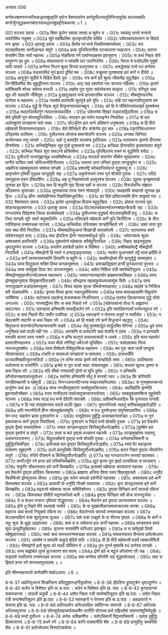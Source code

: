 अध्यायः 006

कर्णवधश्रवणानन्तरीयकधृतराष्ट्रप्रवृत्तिं पृष्टेन वैशम्पायनेन कर्णदुर्योधनस्तुतिनिन्दापूर्वकं सञ्जयम्प्रति कर्णार्जुनयुद्धकथनचोदनारूपधृतराष्ट्रप्रवृत्तिकथनम् ॥ 1 ॥

001  	सञ्जय उवाच ।
001a	श्रिया कुलेन यशसा तपसा च श्रुतेन च ।
001c	त्वामद्य सन्तो मन्यन्ते ययातिमिव नाहुषम् ॥
002a	श्रुते महर्षिप्रतिमः कृतकृत्योऽसि पार्थिव ।
002c	पर्यवस्थापयात्मानं मा विषादे मनः कृथाः ॥
003  	धृतराष्ट्र उवाच ।
003a	दैवमेव परं मन्ये धिक्पौरुषमनर्थकम् ।
003c	यत्र सालप्रतीकाशः कर्णोऽहन्यत संयुगे ॥
004a	हत्वा युधिष्ठिरानीकं पाञ्चालानां रथव्रजान् ।
004c	प्रताप्य शरवर्षेण दिशः सर्वा महारथः ॥
005a	मोहयित्वा रणे पार्थान्वज्रहस्त इवासुरान् ।
005c	स कथं निहतः शेते वायुरुग्ण इव द्रुमः ॥
006a	शोकस्यान्तं न पश्यामि पारं जलनिधेरिव ।
006c	चिन्ता मे वर्धतेऽतीव मुमूर्षा चापि जायते ॥
007a	कर्णस्य निधनं श्रुत्वा विजयं फल्गुनस्य च ।
007c	अश्रद्धेयमहं मन्ये वधं कर्णस्य सञ्जय ॥
008a	वज्रसारमिदं नूनं हृदयं दुर्भिदं मम ।
008c	यच्छ्रुत्वा पुरुषव्याघ्रं हतं कर्णं न दीर्यते ॥
009a	आयुर्नूनं सुदीर्घं मे विहितं दैवतैः पुरा ।
009c	यत्र कर्णं हतं श्रुत्वा जीवामीह सुदुःखितः ॥
010a	धिग्जीवितमिदं चैव सुहृद्धीनस्य सञ्जय ।
010c	अद्य चाहं दशामेतां गतः सञ्जय गर्हिताम् ।
010e 	कृपणं वर्तयिष्यामि शोच्यः सर्वस्य मन्दधीः ॥
011a	अहमेव पुरा भूत्वा सर्वलोकस्य सत्कृतः ।
011c	परिभूतः कथं सूत परैः शक्ष्यामि जीवितुम् ॥
012a	दुःखाद्दुःखतरं मन्ये प्राप्तवानस्मि सञ्जय ।
012c	भीष्मद्रोणवधेनैव कर्णस्य च महात्मनः ॥
013a	नावशेषं प्रपश्यामि सूतपुत्रे हते युधि ।
013c	सहि पारं महानासीत्पुत्राणां मम सञ्जय ॥
014a	युद्धे हि निहतः शूरो विसृजन्सायकान्बहून् ।
014c	को हि मे जीवितेनार्थस्तमृते पुरुषर्षभम् ॥
015a	रथादाधिरथिर्नूनं न्यपतत्सायकार्दितः ।
015c	पर्वतस्येव शिखरं वज्रपाताद्विदारितम् ॥
016a	स शेते पृथिवीं नूनं शोभयन्रुधिरोक्षितः ।
016c	मातङ्ग इव मत्तेन मातङ्गेन निपातितः ॥
017a	यो बलं धार्तराष्ट्राणां पाण्डवानां यतो भयम् ।
017c	सोऽर्जुनेन हतः कर्णः प्रतिमानं धनुष्मताम् ॥
018a	स हि वीरो महेष्वासो मित्राणामभयङ्करः ।
018c	शेते विनिहतो वीरः शक्रेणेव पुरा बलः ॥
019a	पङ्गोरिवाध्वगमनं दरिद्रस्येव कामितम् ।
019c	दुर्योधनस्य लोभश्च समान्येतानि सञ्जय ॥
020a	अन्यथा चिन्तितं कार्यमन्यथा तत्तु जायते ।
020c	अहो नु बलवद्दैवं कालश्च दुरतिक्रमः ॥
021a	पलायमानः कृपणो दीनात्मा दीनपौरुषः ।
021c	कच्चिद्विनिहतः सूत पुत्रो दुःशासनो मम ॥
022a	कच्चिन्न दीनाचरितं कृतवांस्तात संयुगे ।
022c	कच्चिन्न निहतः शूरा यथाऽन्ये क्षत्रियर्षभाः ॥
023a	युधिष्ठिरस्य वचनं मा युद्धमिति सर्वदा ।
023c	दुर्योधनो नाभ्यगृह्णान्मूढः पथ्यमिवौषधम् ॥
024a	शरतल्पे शयानेन भीष्मेण सुमहात्मना ।
024c	पानीयं याचितः पार्थः सोविध्यन्मेदिनीतलम् ॥
025a	जलस्य धारां जनितां दृष्ट्वा पाण्डुसुतेन च ।
025c	अब्रवीत्स महाबाहुस्तात संशाम्य पाण्डवैः ॥
026a	प्रशमाद्वि भवेच्छान्तिर्मदन्तं युद्धमस्तु वः ।
026c	भ्रातृभावेन पृथिवीं भुङ्क्ष्व पाण्डुसुतैः सह ॥
027a	अकुर्वन्वचनं तस्य नूनं शोचति पुत्रकः ।
027c	तदिदं समनुप्राप्त वचनं दीर्घदर्शिनः ॥
028a	अहं तु निहतामात्यो हतपुत्रश्च सञ्जय ।
028c	द्यूततः कृच्छ्रमापन्नो लूनपक्ष इव द्विजः ॥
029a	यथा हि शकुनिं गृह्य छित्त्वा पक्षौ च सञ्जय ।
029c	विसर्जयन्ति संहृष्टाः क्रीडमानाः कुमारकाः ॥
030a	लूनपक्षतया तस्य गमनं नोपपद्यते ।
030c	तथाहमपि सम्प्राप्तो लूनपक्ष इव द्विजः ॥
031a	क्षीणः सर्वार्थहीनश्च निर्ज्ञातिर्बन्धुवर्जितः ।
031c	कां दिशं प्रतिपत्स्यामि दीनः शत्रुवशं गतः ॥
032  	वैशम्पायन उवाच ।
032a	इत्येवं धृतराष्ट्रोऽथ विलप्य बहुदुःखितः ।
032c	प्रोवाच सञ्जयं भूयः शोकव्याकुलमानसः ॥
033  	धृतराष्ट्र उवाच ।
033a	योऽजयत्सर्वकाम्भोजानम्बष्ठान्कैकयैः सह ।
033c	गान्धारांश्च विदेहांश्च जित्वा कार्यार्थमाहवे ॥
034a	दुर्योधनस्य वृद्ध्यर्थं योऽजयत्पृथिवीं प्रभुः ।
034c	स जितः पाण्डवैः शूरैः समरे बाहुशालिभिः ॥
035a	तस्मिन्हते महेष्वासे कर्णे युधि किरीटिना ।
035c	के वीराः पर्यतिष्ठन्त तन्ममाचक्ष्व सञ्जय ॥
036a	कच्चिन्नैकः परित्यक्तः पाण्डवैर्निहतो रणे ।
036c	उक्तं त्वया पुरा तात यथा वीरो निपातितः ॥
037a	भीष्ममप्रतियुध्यन्तं शिखण्डी सायकोत्तमैः ।
037c	पातयामास समरे सर्वशस्त्रभृतां वरम् ॥
038a	तथा द्रौपदिना द्रोणो न्यस्तसर्वायुधो युधि ।
038c	`धर्मराजवचः श्रुत्वा अश्वत्थामा हतस्त्विति' ॥
039a	युक्तयोगो महेष्वासः शरैर्बहुभिराचितः ।
039c	निहतः खड्गमुद्यम्य धृष्टद्युम्नेन सञ्जय ॥
040a	अन्तरेण हतावेतौ छलेन च विशेषतः ।
040c	अश्रौषमहमेतद्वै भीष्मद्रोणौ निपातितौ ॥
041a	भीष्मद्रोणौ हि समरे न हन्याद्वज्रभृत्स्वयम् ।
041c	न्यायेन युध्यन्समरे तद्वै सत्यं ब्रवीमि ते ॥
042a	कर्णं त्वस्यन्तमस्त्राणि दिव्यानि च बहूनि च ।
042c	कथमिन्द्रोपमं वीरं मृत्युर्युद्धे समस्पृशत् ॥
043a	यस्य विद्युत्प्रभां शक्तिं दिव्यां कनकभूषणाम् ।
043c	प्रायच्छद्द्विषतां हन्त्रीं कुण्डलाभ्यां पुरन्दरः ॥
044a	यस्य सर्पमुखो दिव्यः शरः काञ्चनभूषणः ।
044c	अशेत निशितः पत्री समरेष्वरिसूदनः ॥
045a	भीष्मद्रोणमुखान्वीरान्योऽवमत्य महारथान् ।
045c	जामदग्न्यान्महाघोरं ब्राह्ममस्त्रमशिक्षत ॥
046a	यश्च द्रोणमुखान्दृष्ट्वा विमुखानर्दिताञ्शरैः ।
046c	सौभद्रस्य महाबाहुर्व्यधमत्कार्मुकं शितैः ॥
047a	यश्च नागायुतप्राणं वज्ररंहसमच्युतम् ।
047c	विरथं सहसा कृत्वा भीमसेनमपाहसत् ॥
048a	सहदेवं च निर्जित्य शरैः सन्नतपर्वभिः ।
048c	कृपया विरथं कृत्वा नाहनद्धर्मचिन्तया ॥
049a	यश्च मायासहस्राणि विकुर्वाणं जयैषिणम् ।
049c	घटोत्कचं राक्षसेन्द्रं शक्रशक्त्या निजघ्निवान् ॥
050a	एतांश्च दिवसान्यस्य युद्धे भीतो धनञ्जयः ।
050c	नागमद्द्वैरथं वीरः स कथं निहतो रणे ॥
051a	[संशप्तकानां योधा ये आह्वयन्त सदाऽन्यतः ।
051c	एतान्हत्वा हनिष्यामि पश्चाद्वैकर्तनं रणे ॥
052a	इति व्यपदिशन्पार्थो वर्जयन्सूतजं रणे ।
052c	स कथं निहतो वीरः पार्थेन परवीरहा ॥]
053a	रथभङ्गो न चेत्तस्य धनुर्वा न व्यशीर्यत ।
053c	न चेदस्त्राणि नष्टानि स कथं निहतः परैः ॥
054a	को हि शक्तो रणे कर्णं विधुन्वानं महद्धनुः ।
054c	विमुञ्चन्तं शरान्घोरान्दिव्यान्यस्त्राणि चाहवे ।
054e 	जेतुं पुरुषशार्दूलं शार्दूलमिव वेगिनम् ॥
055a	ध्रुवं तस्य धनुश्छिन्नं रथो वाऽपि महीं गतः ।
055c	अस्त्राणि वा प्रनष्टानि यथा शंससि मे हतम् ।
055e 	न ह्यन्यदपि पश्यामि कारणं तस्य नाशने ॥
056a	न हन्मि फल्गुनं यावत्तावत्पादौ न धावये ।
056c	इति यस्य महाघोरं व्रतमासीन्महात्मनः ॥
057a	यस्य भीतो रणेनिद्रां धर्मराजो युधिष्ठिरः ।
057c	त्रयोदशसमा नित्यं नाभजत्पुरुषर्षभः ॥
058a	यस्य वीर्यवतो वीर्यमुपाश्रित्य महात्मनः ।
058c	मम पुत्रः सभां भार्यां पाण्डूनां नीतवान्बलात् ॥
059a	तत्रापि च सभामध्ये पाण्डवानां च पश्यताम् ।
059c	दासभार्येति पाञ्चालीमब्रवीत्कुरुसन्निधौ ॥
060a	[न सन्ति तपयः कृष्णे सर्वे षण्डतिलैः समाः ।
060c	उपतिष्ठस्व भर्तारमन्यं वा वरवर्णिनि ॥
061a	इत्येवं यः पुरा वाचो रूक्षाः संश्रावयन्रुषा ।
061c	सभायां सूतजः कृष्णां स कथं निहतः परैः ॥
062a	यदि भीष्मो रणश्लाघी द्रोणो वा युधि दुर्मदः ।
062c	न हनिष्यति कौन्तेयान्पक्षपातात्सुयोधन ।
062e 	सर्वानेव हनिष्यामि व्येतु ते मानसो ज्वरः ॥
063a	किं करिष्यति गाण्डीवमक्षय्यौ च महेषुधी ।
063c	स्निग्धचन्दनदिग्धस्य मच्छरस्याभिधावतः ।
063ec	स नूनमृषभस्कन्धो ह्यर्जुनेन कथं हतः ॥]
064a	यश्च गाण्डीवमुक्तानां स्पर्शमुग्रमचिन्तयन् ।
064c	अपतिर्ह्यसि कृष्णेति ब्रुवन्पार्थानवैक्षत ॥
065a	यस्य नासीद्भयं पार्थात्सपुत्रात्सजनार्दनात् ।
065c	स्वबाहुबलमाश्रित्य मुहूर्तमपि सञ्जय ॥
066a	तस्य नाऽहं वधं मन्ये देवैरपि सवासवैः ।
066c	प्रतीपमभिधावद्भिः किं पुनस्तात पाण्डवैः ॥
067a	न हि ज्यां संस्पृशानस्य तलत्रे वाऽपि गृह्णतः ।
067c	पुमानाधिरथेः स्थातुं कश्चित्प्रमुखतोऽर्हति ॥
068a	अपि स्यान्मेदिनी हीना सोमसूर्यप्रभांशुभिः ।
068c	न वधः पुरुषेन्द्रस्य संयुगेष्वपलायिनः ॥
069a	येन मन्दः सहायेन भ्रात्रा दुःशासनेन च ।
069c	वासुदेवस्य दुर्बुद्धिः प्रत्याख्यानमरोचत ॥
070a	स नूनं वृषभस्कन्धं कर्णं दृष्ट्वा निपातितम् ।
070c	दुःशासनं च निहतं मन्ये शोचति पुत्रकः ॥
071a	हतं वैकर्तनं दृष्ट्वा द्वैरथे सव्यसाचिना ।
071c	जयतः पाण्डवान्दृष्ट्वा किंस्विद्दुर्योधनोऽब्रवीत् ॥
072a	[दुर्मर्षणं हतं दृष्ट्वा वृषसेनं च संयुगे ।
072c	प्रभग्रं च बलं दृष्ट्वा वध्यमानं महारथैः ॥
073a	पराङ्मुखांश्च राज्ञस्तु पलायनपरायणान् ।
073c	विद्रुतान्रथिनो दृष्ट्वा मन्ये शोचति पुत्रकः ॥
074a	अनेयश्चाभिमानी च दुर्बुद्धिरजितेन्द्रियः ।
074c	हतोत्साहं बलं दृष्ट्वा किंस्विदुर्योधनोऽब्रवीत् ॥
075a	स्वयं वैरं महत्कृत्वा वार्यमाणः सुहृद्गणैः ।
075c	प्रधने हतभूयिष्ठैः किंस्विद्दुर्योधनोऽब्रवीत् ॥
076a	भ्रातरं निहतं दृष्ट्वा भीमसेनेन संयुगे ।
076c	रुधिरे पीयमाने च किंस्विद्द्रुर्योधनोऽब्रवीत् ॥]
077a	सह गान्धारराजेन सभायां यदभाषत ।
077c	कर्णोऽर्जुनं रणे हन्ता हते तस्मिन्किमब्रवीत् ॥
078a	द्यूतं कृत्वा पुरा हृष्ठो वञ्चयित्वा च पाण्डवान् ।
078c	शकुनिः सौबलस्तात हते कर्णे किमब्रवीत् ॥
079a	कृतवर्मा महेष्वासः सात्वतानां महारथः ।
079c	हतं वैकर्तनं दृष्ट्वा हार्दिक्यः किमभाषत ॥
080a	ब्राह्मणाः क्षत्रिया वैश्या यस्य शिक्षामुपासते ।
080c	धनुर्वेदं चिकीर्षन्तो द्रोणपुत्रस्य धीमतः ॥
081a	युवा रूपेण सम्पन्नो दर्शनीयो महायशाः ।
081c	अश्वत्थामा हते कर्णे किमभाषत सञ्जय ॥
082a	आचार्यो यो धनुर्वेदे गौतमो रथसत्तमः ।
082c	कृपः शारद्वतस्तात हते कर्णे किमब्रवीत् ॥
083a	मद्रराजो महेष्वासः शल्यः समितिशोभनः ।
083c	दृष्ट्वा विनिहतं कर्णं सारथ्ये रथिनां वरः ।
083e 	किमभाषत सौवीरो मद्राणामधिपो बली ॥
084a	दृष्ट्वा विनिहतं सर्वे योधा वारणदुर्जयाः ।
084c	ये च केचन राजानः पृथिव्यां योद्धुमागताः ।
084e 	वैकर्तनं हतं दृष्टवा कान्यभाषन्त सञ्जय ॥
085a	द्रोणे तु निहते वीरे रथव्याघ्रे नरर्षभे ।
085c	के वा मुखमनीकानामासन्सञ्जय भागशः ॥
086a	मद्रराजः कथं शल्यो नियुक्तो रथिनां वरः ।
086c	वैकर्तनस्य सारथ्ये तन्ममाचक्ष्व सञ्जय ॥
087a	केऽरक्षन्दक्षिणं चक्रं सूतपुत्रस्य युध्यतः ।
087c	वामं चक्रं ररक्षुर्वा के वा वीरस्य पृष्ठतः ॥
088a	के कर्णं न जहुः शूराः के क्षुद्राः प्राद्रवंस्ततः ।
088c	कथं च वः समेतानां हतः कर्णो महारथः ॥
089a	पाण्डवाश्च स्वयं शूराः प्रत्युदीयुर्महारथाः ।
089c	सृजन्तः शरवर्षाणि वारिधारा इवाम्बुदाः ॥
090a	स च सर्पमुखो दिव्यो महेषुप्रवरस्तदा ।
090c	व्यर्थः कथं समभवत्तन्ममाचक्ष्व सञ्जय ॥
091a	मामकस्यास्य सैन्यस्य हतोत्सेधस्य सञ्जय ।
091c	अवशेषं न पश्यामि ककुदे मृदिते सति ॥
092a	तौ हि वीरौ महेष्वासौ मदर्थे त्यक्तजीवितौ ।
092c	भीष्मद्रोणौ हतौ श्रुत्वा को न्वर्थो जीवितेन मे ॥
093a	पुनः पुनर्न मृष्यामि वधं कर्णस्य पाण्डवैः ।
093c	यस्य बाह्वोर्बलं तुल्यं कुञ्जराणां शतं शतम् ॥
094a	द्रोणे हते च यद्वृत्तं कौरवाणां परैः सह ।
094c	सङ्ग्रामे नरवीराणां तन्ममाचक्ष्व सञ्जय ॥
095a	यथा कर्णश्च कौन्तेयैः सह युद्धमयोजयत् ।
095c	तथा च द्विषतां हन्ता रणे शान्तस्तदुच्यताम् ॥ ॥

इति श्रीमन्महाभारते कर्णपर्वणि षष्ठोऽध्यायः ॥ 6 ॥

8-6-37 अप्रतियुध्यन्तं शिखण्डिना प्रतियुद्धमनङ्गीकुर्वाणम् ॥ 8-6-38 द्रौपदिना द्रुपदपुत्रेण धृष्टद्युम्नेन ॥ 8-6-40 फलेन च विशेषतः इति क.ङ.पाठः । बलेन च विशेषतः इति ख. पाठः ॥ 8-6-43 कुण्डलाभ्यां सकवचाभ्यां । तादर्थ्ये चतुर्थी ॥ 8-6-44 अशेत निहतः पत्री समरेष्वरिसूदनः इति ख.पाठः । अशेत निहतः पत्री चन्दनेष्वरिसूदनः इति झ.पाठः ॥ 8-6-53 रथसङ्गो न चेत्तस्य इति क.ड.पाठः । अहङ्कारो न चेत्तस्य इति ख. पाठः ॥ 8-6-66 प्रातिभठ्येन अभिधावद्भिः सर्वदिग्भ्यः समागतैः ॥ 8-6-67 आधिरथेः अधिरथपुत्रस्य ॥ 8-6-68 सोमसूर्यसाहचर्यात्प्रकर्षेण भातीति योगाच्च प्रभो वह्निस्तेषां त्रयाणामंशुभिर्मयूखैः ॥ 8-6-69 मन्दो दुर्योधनः ॥ 8-6-74 अनेयः अशिक्षणीयः । यतोऽभिमानी विद्वत्त्वाभिमानी । एतएव दुर्बुद्धिः हितमजानन् ॥ 8-6-75 प्रधने रणे ॥ 8-6-84 कानि वाक्यानीति शेषः ॥ 8-6-89 प्रत्युदीयुः कथमिति शेषः ॥ 8-6-91 हतोत्सेधस्य विनष्टोत्कर्षस्य ॥
